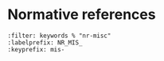 # Normative references
```{bibliography}
:filter: keywords % "nr-misc"
:labelprefix: NR_MIS_
:keyprefix: mis-
```